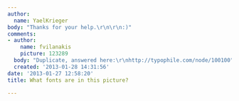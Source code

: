 ```yaml
---
author:
  name: YaelKrieger
body: "Thanks for your help.\r\n\r\n:)"
comments:
- author:
    name: fvilanakis
    picture: 123289
  body: "Duplicate, answered here:\r\nhttp://typophile.com/node/100100"
  created: '2013-01-28 14:31:56'
date: '2013-01-27 12:58:20'
title: What fonts are in this picture?

---
```

